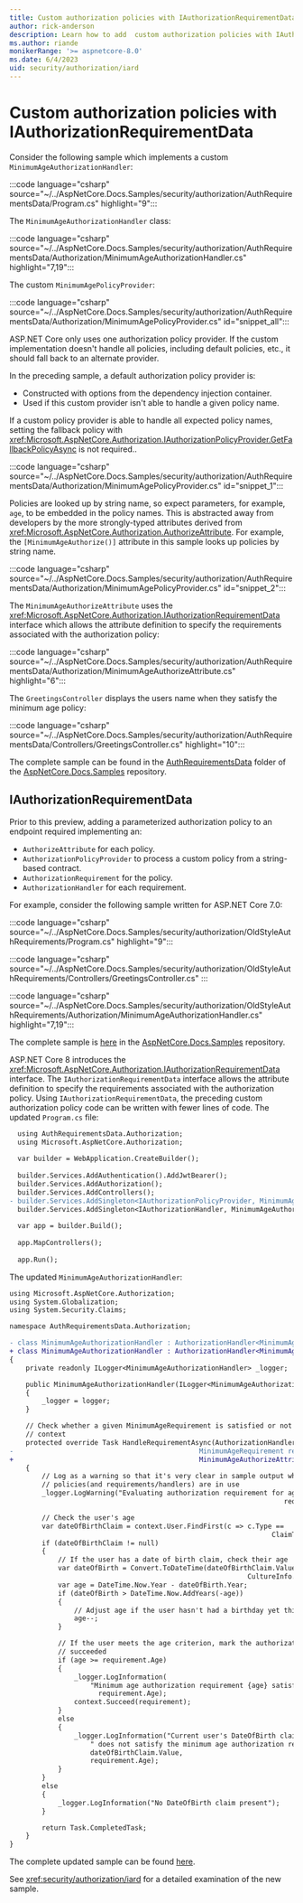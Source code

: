 ```yaml
---
title: Custom authorization policies with IAuthorizationRequirementData
author: rick-anderson
description: Learn how to add  custom authorization policies with IAuthorizationRequirementData.
ms.author: riande
monikerRange: '>= aspnetcore-8.0'
ms.date: 6/4/2023
uid: security/authorization/iard
---
```

# Custom authorization policies with IAuthorizationRequirementData

Consider the following sample which implements a custom `MinimumAgeAuthorizationHandler`:

<!--
The <xref:Microsoft.AspNetCore.Authorization.IAuthorizationRequirementData> interface allows the attribute definition to specify the requirements associated with the authorization policy:
-->

:::code language="csharp" source="~/../AspNetCore.Docs.Samples/security/authorization/AuthRequirementsData/Program.cs" highlight="9":::

The `MinimumAgeAuthorizationHandler` class:

:::code language="csharp" source="~/../AspNetCore.Docs.Samples/security/authorization/AuthRequirementsData/Authorization/MinimumAgeAuthorizationHandler.cs" highlight="7,19":::

The custom `MinimumAgePolicyProvider`:

:::code language="csharp" source="~/../AspNetCore.Docs.Samples/security/authorization/AuthRequirementsData/Authorization/MinimumAgePolicyProvider.cs" id="snippet_all":::

ASP.NET Core only uses one authorization policy provider. If the custom implementation
doesn't handle all policies, including default policies, etc., it should fall back to an
alternate provider.

In the preceding sample, a default authorization policy provider is:

* Constructed with options from the dependency injection container.
* Used if this custom provider isn't able to handle a given policy name.

If a custom policy provider is able to handle all expected policy names, setting the fallback policy with <xref:Microsoft.AspNetCore.Authorization.IAuthorizationPolicyProvider.GetFallbackPolicyAsync> is not required..

:::code language="csharp" source="~/../AspNetCore.Docs.Samples/security/authorization/AuthRequirementsData/Authorization/MinimumAgePolicyProvider.cs" id="snippet_1":::

Policies are looked up by string name, so expect parameters, for example, `age`, to be embedded in the policy names. This is abstracted away from developers by the more strongly-typed attributes derived from <xref:Microsoft.AspNetCore.Authorization.AuthorizeAttribute>. For example, the `[MinimumAgeAuthorize()]` attribute in this sample looks up policies by string name.

:::code language="csharp" source="~/../AspNetCore.Docs.Samples/security/authorization/AuthRequirementsData/Authorization/MinimumAgePolicyProvider.cs" id="snippet_2":::

The `MinimumAgeAuthorizeAttribute` uses the <xref:Microsoft.AspNetCore.Authorization.IAuthorizationRequirementData> interface which allows the attribute definition to specify the requirements associated with the authorization policy:

:::code language="csharp" source="~/../AspNetCore.Docs.Samples/security/authorization/AuthRequirementsData/Authorization/MinimumAgeAuthorizeAttribute.cs" highlight="6":::

The `GreetingsController` displays the users name when they satisfy the minimum age policy:

:::code language="csharp" source="~/../AspNetCore.Docs.Samples/security/authorization/AuthRequirementsData/Controllers/GreetingsController.cs" highlight="10":::

The complete sample can be found in the [AuthRequirementsData](https://github.com/dotnet/AspNetCore.Docs.Samples/tree/main/security/authorization/AuthRequirementsData) folder of the [AspNetCore.Docs.Samples](https://github.com/dotnet/AspNetCore.Docs.Samples) repository.

<!-- This will be moved to What's new in 8.0 as soon as this PR merges (to avoid merge conflicts) -->

## IAuthorizationRequirementData

Prior to this preview, adding a parameterized authorization policy to an endpoint required implementing an:

* `AuthorizeAttribute` for each policy.
* `AuthorizationPolicyProvider` to process a custom policy from a string-based contract.
* `AuthorizationRequirement` for the policy.
* `AuthorizationHandler` for each requirement.

For example, consider the following sample written for ASP.NET Core 7.0:

:::code language="csharp" source="~/../AspNetCore.Docs.Samples/security/authorization/OldStyleAuthRequirements/Program.cs" highlight="9":::

:::code language="csharp" source="~/../AspNetCore.Docs.Samples/security/authorization/OldStyleAuthRequirements/Controllers/GreetingsController.cs" :::

:::code language="csharp" source="~/../AspNetCore.Docs.Samples/security/authorization/OldStyleAuthRequirements/Authorization/MinimumAgeAuthorizationHandler.cs" highlight="7,19":::

The complete sample is [here](https://github.com/dotnet/AspNetCore.Docs.Samples/tree/main/security/authorization/OldStyleAuthRequirements) in the [AspNetCore.Docs.Samples](https://github.com/dotnet/AspNetCore.Docs.Samples) repository.

ASP.NET Core 8 introduces the <xref:Microsoft.AspNetCore.Authorization.IAuthorizationRequirementData> interface. The `IAuthorizationRequirementData` interface allows the attribute definition to specify the requirements associated with the authorization policy. Using `IAuthorizationRequirementData`, the preceding custom authorization policy code can be written with fewer lines of code. The updated `Program.cs` file:

```diff
  using AuthRequirementsData.Authorization;
  using Microsoft.AspNetCore.Authorization;
  
  var builder = WebApplication.CreateBuilder();
  
  builder.Services.AddAuthentication().AddJwtBearer();
  builder.Services.AddAuthorization();
  builder.Services.AddControllers();
- builder.Services.AddSingleton<IAuthorizationPolicyProvider, MinimumAgePolicyProvider>();
  builder.Services.AddSingleton<IAuthorizationHandler, MinimumAgeAuthorizationHandler>();
  
  var app = builder.Build();
  
  app.MapControllers();
  
  app.Run();
```

The updated `MinimumAgeAuthorizationHandler`:

```diff
using Microsoft.AspNetCore.Authorization;
using System.Globalization;
using System.Security.Claims;

namespace AuthRequirementsData.Authorization;

- class MinimumAgeAuthorizationHandler : AuthorizationHandler<MinimumAgeRequirement>
+ class MinimumAgeAuthorizationHandler : AuthorizationHandler<MinimumAgeAuthorizeAttribute>
{
    private readonly ILogger<MinimumAgeAuthorizationHandler> _logger;

    public MinimumAgeAuthorizationHandler(ILogger<MinimumAgeAuthorizationHandler> logger)
    {
        _logger = logger;
    }

    // Check whether a given MinimumAgeRequirement is satisfied or not for a particular
    // context
    protected override Task HandleRequirementAsync(AuthorizationHandlerContext context,
-                                              MinimumAgeRequirement requirement)
+                                              MinimumAgeAuthorizeAttribute requirement)
    {
        // Log as a warning so that it's very clear in sample output which authorization
        // policies(and requirements/handlers) are in use
        _logger.LogWarning("Evaluating authorization requirement for age >= {age}",
                                                                    requirement.Age);

        // Check the user's age
        var dateOfBirthClaim = context.User.FindFirst(c => c.Type ==
                                                                 ClaimTypes.DateOfBirth);
        if (dateOfBirthClaim != null)
        {
            // If the user has a date of birth claim, check their age
            var dateOfBirth = Convert.ToDateTime(dateOfBirthClaim.Value,
                                                           CultureInfo.InvariantCulture);
            var age = DateTime.Now.Year - dateOfBirth.Year;
            if (dateOfBirth > DateTime.Now.AddYears(-age))
            {
                // Adjust age if the user hasn't had a birthday yet this year
                age--;
            }

            // If the user meets the age criterion, mark the authorization requirement
            // succeeded
            if (age >= requirement.Age)
            {
                _logger.LogInformation(
                    "Minimum age authorization requirement {age} satisfied",
                      requirement.Age);
                context.Succeed(requirement);
            }
            else
            {
                _logger.LogInformation("Current user's DateOfBirth claim ({dateOfBirth})" +
                    " does not satisfy the minimum age authorization requirement {age}",
                    dateOfBirthClaim.Value,
                    requirement.Age);
            }
        }
        else
        {
            _logger.LogInformation("No DateOfBirth claim present");
        }

        return Task.CompletedTask;
    }
}
```

The complete updated sample can be found [here](https://github.com/dotnet/AspNetCore.Docs.Samples/tree/main/security/authorization/AuthRequirementsData).

See <xref:security/authorization/iard> for a detailed examination of the new sample.
